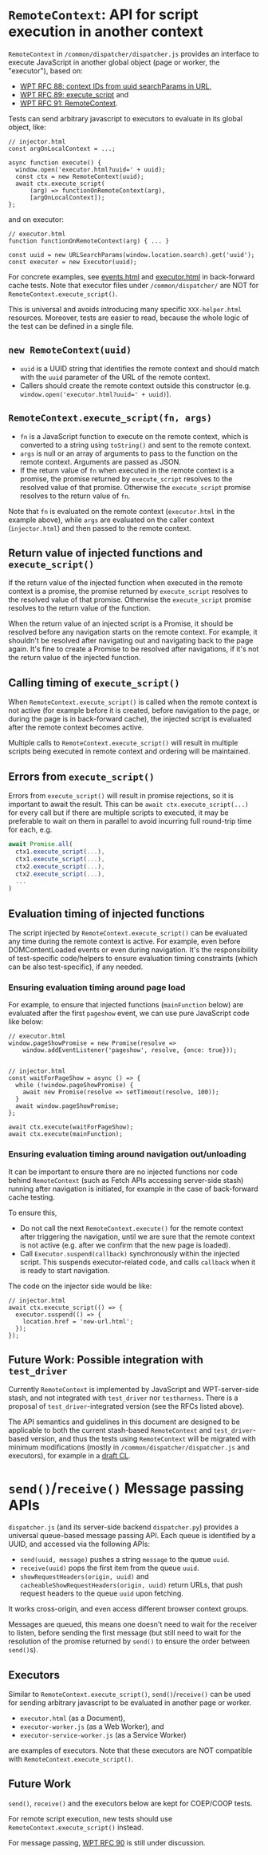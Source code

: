 # `RemoteContext`: API for script execution in another context

`RemoteContext` in `/common/dispatcher/dispatcher.js` provides an interface to
execute JavaScript in another global object (page or worker, the "executor"),
based on:

- [WPT RFC 88: context IDs from uuid searchParams in URL](https://github.com/web-platform-tests/rfcs/pull/88),
- [WPT RFC 89: execute_script](https://github.com/web-platform-tests/rfcs/pull/89) and
- [WPT RFC 91: RemoteContext](https://github.com/web-platform-tests/rfcs/pull/91).

Tests can send arbitrary javascript to executors to evaluate in its global
object, like:

```
// injector.html
const argOnLocalContext = ...;

async function execute() {
  window.open('executor.html?uuid=' + uuid);
  const ctx = new RemoteContext(uuid);
  await ctx.execute_script(
      (arg) => functionOnRemoteContext(arg),
      [argOnLocalContext]);
};
```

and on executor:

```
// executor.html
function functionOnRemoteContext(arg) { ... }

const uuid = new URLSearchParams(window.location.search).get('uuid');
const executor = new Executor(uuid);
```

For concrete examples, see
[events.html](../../html/browsers/browsing-the-web/back-forward-cache/events.html)
and
[executor.html](../../html/browsers/browsing-the-web/back-forward-cache/resources/executor.html)
in back-forward cache tests.
Note that executor files under `/common/dispatcher/` are NOT for
`RemoteContext.execute_script()`.

This is universal and avoids introducing many specific `XXX-helper.html`
resources.
Moreover, tests are easier to read, because the whole logic of the test can be
defined in a single file.

## `new RemoteContext(uuid)`

- `uuid` is a UUID string that identifies the remote context and should match
  with the `uuid` parameter of the URL of the remote context.
- Callers should create the remote context outside this constructor (e.g.
  `window.open('executor.html?uuid=' + uuid)`).

## `RemoteContext.execute_script(fn, args)`

- `fn` is a JavaScript function to execute on the remote context, which is
  converted to a string using `toString()` and sent to the remote context.
- `args` is null or an array of arguments to pass to the function on the
  remote context. Arguments are passed as JSON.
- If the return value of `fn` when executed in the remote context is a promise,
  the promise returned by `execute_script` resolves to the resolved value of
  that promise. Otherwise the `execute_script` promise resolves to the return
  value of `fn`.

Note that `fn` is evaluated on the remote context (`executor.html` in the
example above), while `args` are evaluated on the caller context
(`injector.html`) and then passed to the remote context.

## Return value of injected functions and `execute_script()`

If the return value of the injected function when executed in the remote
context is a promise, the promise returned by `execute_script` resolves to the
resolved value of that promise. Otherwise the `execute_script` promise resolves
to the return value of the function.

When the return value of an injected script is a Promise, it should be resolved
before any navigation starts on the remote context. For example, it shouldn't
be resolved after navigating out and navigating back to the page again.
It's fine to create a Promise to be resolved after navigations, if it's not the
return value of the injected function.

## Calling timing of `execute_script()`

When `RemoteContext.execute_script()` is called when the remote context is not
active (for example before it is created, before navigation to the page, or
during the page is in back-forward cache), the injected script is evaluated
after the remote context becomes active.

Multiple calls to `RemoteContext.execute_script()` will result in multiple scripts
being executed in remote context and ordering will be maintained.

## Errors from `execute_script()`

Errors from `execute_script()` will result in promise rejections, so it is
important to await the result.  This can be `await ctx.execute_script(...)` for
every call but if there are multiple scripts to executed, it may be preferable
to wait on them in parallel to avoid incurring full round-trip time for each,
e.g.

```js
await Promise.all(
  ctx1.execute_script(...),
  ctx1.execute_script(...),
  ctx2.execute_script(...),
  ctx2.execute_script(...),
  ...
)
```

## Evaluation timing of injected functions

The script injected by `RemoteContext.execute_script()` can be evaluated any
time during the remote context is active.
For example, even before DOMContentLoaded events or even during navigation.
It's the responsibility of test-specific code/helpers to ensure evaluation
timing constraints (which can be also test-specific), if any needed.

### Ensuring evaluation timing around page load

For example, to ensure that injected functions (`mainFunction` below) are
evaluated after the first `pageshow` event, we can use pure JavaScript code
like below:

```
// executor.html
window.pageShowPromise = new Promise(resolve =>
    window.addEventListener('pageshow', resolve, {once: true}));


// injector.html
const waitForPageShow = async () => {
  while (!window.pageShowPromise) {
    await new Promise(resolve => setTimeout(resolve, 100));
  }
  await window.pageShowPromise;
};

await ctx.execute(waitForPageShow);
await ctx.execute(mainFunction);
```

### Ensuring evaluation timing around navigation out/unloading

It can be important to ensure there are no injected functions nor code behind
`RemoteContext` (such as Fetch APIs accessing server-side stash) running after
navigation is initiated, for example in the case of back-forward cache testing.

To ensure this,

- Do not call the next `RemoteContext.execute()` for the remote context after
  triggering the navigation, until we are sure that the remote context is not
  active (e.g. after we confirm that the new page is loaded).
- Call `Executor.suspend(callback)` synchronously within the injected script.
  This suspends executor-related code, and calls `callback` when it is ready
  to start navigation.

The code on the injector side would be like:

```
// injector.html
await ctx.execute_script(() => {
  executor.suspend(() => {
    location.href = 'new-url.html';
  });
});
```

## Future Work: Possible integration with `test_driver`

Currently `RemoteContext` is implemented by JavaScript and WPT-server-side
stash, and not integrated with `test_driver` nor `testharness`.
There is a proposal of `test_driver`-integrated version (see the RFCs listed
above).

The API semantics and guidelines in this document are designed to be applicable
to both the current stash-based `RemoteContext` and `test_driver`-based
version, and thus the tests using `RemoteContext` will be migrated with minimum
modifications (mostly in `/common/dispatcher/dispatcher.js` and executors), for
example in a
[draft CL](https://chromium-review.googlesource.com/c/chromium/src/+/3082215/).


# `send()`/`receive()` Message passing APIs

`dispatcher.js` (and its server-side backend `dispatcher.py`) provides a
universal queue-based message passing API.
Each queue is identified by a UUID, and accessed via the following APIs:

-   `send(uuid, message)` pushes a string `message` to the queue `uuid`.
-   `receive(uuid)` pops the first item from the queue `uuid`.
-   `showRequestHeaders(origin, uuid)` and
    `cacheableShowRequestHeaders(origin, uuid)` return URLs, that push request
    headers to the queue `uuid` upon fetching.

It works cross-origin, and even access different browser context groups.

Messages are queued, this means one doesn't need to wait for the receiver to
listen, before sending the first message
(but still need to wait for the resolution of the promise returned by `send()`
to ensure the order between `send()`s).

## Executors

Similar to `RemoteContext.execute_script()`, `send()`/`receive()` can be used
for sending arbitrary javascript to be evaluated in another page or worker.

- `executor.html` (as a Document),
- `executor-worker.js` (as a Web Worker), and
- `executor-service-worker.js` (as a Service Worker)

are examples of executors.
Note that these executors are NOT compatible with
`RemoteContext.execute_script()`.

## Future Work

`send()`, `receive()` and the executors below are kept for COEP/COOP tests.

For remote script execution, new tests should use
`RemoteContext.execute_script()` instead.

For message passing,
[WPT RFC 90](https://github.com/web-platform-tests/rfcs/pull/90) is still under
discussion.
